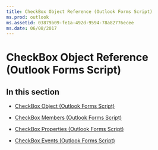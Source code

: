 ```yaml
---
title: CheckBox Object Reference (Outlook Forms Script)
ms.prod: outlook
ms.assetid: 03879b09-fe1a-492d-9594-78a82776ecee
ms.date: 06/08/2017
---
```



# CheckBox Object Reference (Outlook Forms Script)

## In this section


-  [CheckBox Object (Outlook Forms Script)](Outlook.checkbox.md)
    
-  [CheckBox Members (Outlook Forms Script)](checkbox-members-outlook-forms-script.md)
    
-  [CheckBox Properties (Outlook Forms Script)](checkbox-properties-outlook-forms-script.md)
    
-  [CheckBox Events (Outlook Forms Script)](checkbox-events-outlook-forms-script.md)
    

